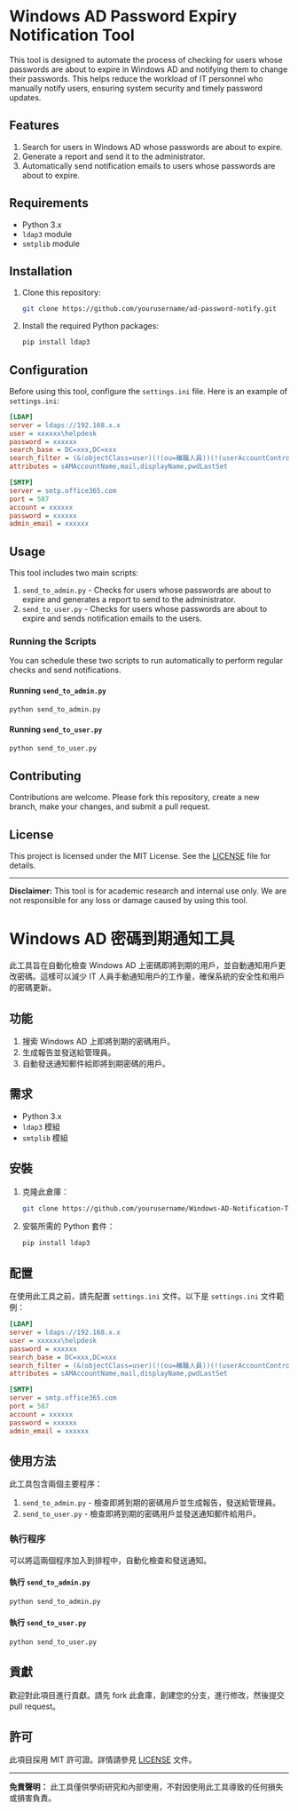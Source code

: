# Windows AD Password Expiry Notification Tool

This tool is designed to automate the process of checking for users whose passwords are about to expire in Windows AD and notifying them to change their passwords. This helps reduce the workload of IT personnel who manually notify users, ensuring system security and timely password updates.

## Features

1. Search for users in Windows AD whose passwords are about to expire.
2. Generate a report and send it to the administrator.
3. Automatically send notification emails to users whose passwords are about to expire.

## Requirements

- Python 3.x
- `ldap3` module
- `smtplib` module

## Installation

1. Clone this repository:
    ```sh
    git clone https://github.com/yourusername/ad-password-notify.git
    ```
2. Install the required Python packages:
    ```sh
    pip install ldap3
    ```

## Configuration

Before using this tool, configure the `settings.ini` file. Here is an example of `settings.ini`:

```ini
[LDAP]
server = ldaps://192.168.x.x
user = xxxxxx\helpdesk
password = xxxxxx
search_base = DC=xxx,DC=xxx
search_filter = (&(objectClass=user)(!(ou=離職人員))(!(userAccountControl:1.2.840.113556.1.4.803:=65536)))
attributes = sAMAccountName,mail,displayName,pwdLastSet

[SMTP]
server = smtp.office365.com
port = 587
account = xxxxxx
password = xxxxxx
admin_email = xxxxxx
```

## Usage

This tool includes two main scripts:

1. `send_to_admin.py` - Checks for users whose passwords are about to expire and generates a report to send to the administrator.
2. `send_to_user.py` - Checks for users whose passwords are about to expire and sends notification emails to the users.

### Running the Scripts

You can schedule these two scripts to run automatically to perform regular checks and send notifications.

#### Running `send_to_admin.py`

```sh
python send_to_admin.py
```

#### Running `send_to_user.py`

```sh
python send_to_user.py
```

## Contributing

Contributions are welcome. Please fork this repository, create a new branch, make your changes, and submit a pull request.

## License

This project is licensed under the MIT License. See the [LICENSE](LICENSE) file for details.

---

**Disclaimer:** This tool is for academic research and internal use only. We are not responsible for any loss or damage caused by using this tool.

# Windows AD 密碼到期通知工具

此工具旨在自動化檢查 Windows AD 上密碼即將到期的用戶，並自動通知用戶更改密碼。這樣可以減少 IT 人員手動通知用戶的工作量，確保系統的安全性和用戶的密碼更新。

## 功能

1. 搜索 Windows AD 上即將到期的密碼用戶。
2. 生成報告並發送給管理員。
3. 自動發送通知郵件給即將到期密碼的用戶。

## 需求

- Python 3.x
- `ldap3` 模組
- `smtplib` 模組

## 安裝

1. 克隆此倉庫：
    ```sh
    git clone https://github.com/yourusername/Windows-AD-Notification-Tool.git
    ```
2. 安裝所需的 Python 套件：
    ```sh
    pip install ldap3
    ```

## 配置

在使用此工具之前，請先配置 `settings.ini` 文件。以下是 `settings.ini` 文件範例：

```ini
[LDAP]
server = ldaps://192.168.x.x
user = xxxxxx\helpdesk
password = xxxxxx
search_base = DC=xxx,DC=xxx
search_filter = (&(objectClass=user)(!(ou=離職人員))(!(userAccountControl:1.2.840.113556.1.4.803:=65536)))
attributes = sAMAccountName,mail,displayName,pwdLastSet

[SMTP]
server = smtp.office365.com
port = 587
account = xxxxxx
password = xxxxxx
admin_email = xxxxxx
```

## 使用方法

此工具包含兩個主要程序：

1. `send_to_admin.py` - 檢查即將到期的密碼用戶並生成報告，發送給管理員。
2. `send_to_user.py` - 檢查即將到期的密碼用戶並發送通知郵件給用戶。

### 執行程序

可以將這兩個程序加入到排程中，自動化檢查和發送通知。

#### 執行 `send_to_admin.py`

```sh
python send_to_admin.py
```

#### 執行 `send_to_user.py`

```sh
python send_to_user.py
```

## 貢獻

歡迎對此項目進行貢獻。請先 fork 此倉庫，創建您的分支，進行修改，然後提交 pull request。

## 許可

此項目採用 MIT 許可證。詳情請參見 [LICENSE](LICENSE) 文件。

---

**免責聲明：** 此工具僅供學術研究和內部使用，不對因使用此工具導致的任何損失或損害負責。
